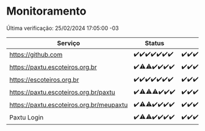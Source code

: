 # Monitoramento

Última verificação: 25/02/2024 17:05:00 -03

|Serviço|Status|Últimas 24h|
|---|---|---|
|https://github.com|<span title="2024-02-18: OK=24">✔️</span><span title="2024-02-19: OK=24">✔️</span><span title="2024-02-20: OK=24">✔️</span><span title="2024-02-21: OK=24">✔️</span><span title="2024-02-22: OK=24">✔️</span><span title="2024-02-23: OK=24">✔️</span><span title="2024-02-24: OK=20">✔️</span>|<span title="24/02/2024 17:05:00 -03 : 200">✔️</span><span title="24/02/2024 18:03:00 -03 : 200">✔️</span><span title="24/02/2024 19:05:00 -03 : 200">✔️</span><span title="24/02/2024 20:05:00 -03 : 200">✔️</span><span title="24/02/2024 21:32:00 -03 : 200">✔️</span><span title="24/02/2024 22:42:00 -03 : 200">✔️</span><span title="24/02/2024 23:15:00 -03 : 200">✔️</span><span title="25/02/2024 00:07:00 -03 : 200">✔️</span><span title="25/02/2024 01:07:00 -03 : 200">✔️</span><span title="25/02/2024 02:04:00 -03 : 200">✔️</span><span title="25/02/2024 03:07:00 -03 : 200">✔️</span><span title="25/02/2024 04:06:00 -03 : 200">✔️</span><span title="25/02/2024 05:07:00 -03 : 200">✔️</span><span title="25/02/2024 06:03:00 -03 : 200">✔️</span><span title="25/02/2024 07:04:00 -03 : 200">✔️</span><span title="25/02/2024 08:03:00 -03 : 200">✔️</span><span title="25/02/2024 09:10:00 -03 : 200">✔️</span><span title="25/02/2024 10:05:00 -03 : 200">✔️</span><span title="25/02/2024 11:03:00 -03 : 200">✔️</span><span title="25/02/2024 12:03:00 -03 : 200">✔️</span><span title="25/02/2024 13:07:00 -03 : 200">✔️</span><span title="25/02/2024 14:05:00 -03 : 200">✔️</span><span title="25/02/2024 15:06:00 -03 : 200">✔️</span><span title="25/02/2024 16:02:00 -03 : 200">✔️</span><span title="25/02/2024 17:05:00 -03 : 200">✔️</span>|
|https://paxtu.escoteiros.org.br|<span title="2024-02-18: OK=24">✔️</span><span title="2024-02-19: OK=23, Falhas=1">⚠️</span><span title="2024-02-20: OK=23, Falhas=1">⚠️</span><span title="2024-02-21: OK=24">✔️</span><span title="2024-02-22: OK=24">✔️</span><span title="2024-02-23: OK=24">✔️</span><span title="2024-02-24: OK=20">✔️</span>|<span title="24/02/2024 17:05:00 -03 : 200">✔️</span><span title="24/02/2024 18:03:00 -03 : 200">✔️</span><span title="24/02/2024 19:05:00 -03 : 200">✔️</span><span title="24/02/2024 20:05:00 -03 : 200">✔️</span><span title="24/02/2024 21:32:00 -03 : 200">✔️</span><span title="24/02/2024 22:42:00 -03 : 200">✔️</span><span title="24/02/2024 23:15:00 -03 : 200">✔️</span><span title="25/02/2024 00:07:00 -03 : 200">✔️</span><span title="25/02/2024 01:07:00 -03 : 200">✔️</span><span title="25/02/2024 02:04:00 -03 : 200">✔️</span><span title="25/02/2024 03:07:00 -03 : 200">✔️</span><span title="25/02/2024 04:06:00 -03 : 200">✔️</span><span title="25/02/2024 05:07:00 -03 : 200">✔️</span><span title="25/02/2024 06:03:00 -03 : 200">✔️</span><span title="25/02/2024 07:04:00 -03 : 200">✔️</span><span title="25/02/2024 08:03:00 -03 : 200">✔️</span><span title="25/02/2024 09:10:00 -03 : 200">✔️</span><span title="25/02/2024 10:05:00 -03 : 200">✔️</span><span title="25/02/2024 11:03:00 -03 : 200">✔️</span><span title="25/02/2024 12:03:00 -03 : 200">✔️</span><span title="25/02/2024 13:07:00 -03 : 200">✔️</span><span title="25/02/2024 14:05:00 -03 : 200">✔️</span><span title="25/02/2024 15:06:00 -03 : 200">✔️</span><span title="25/02/2024 16:02:00 -03 : 200">✔️</span><span title="25/02/2024 17:05:00 -03 : 200">✔️</span>|
|https://escoteiros.org.br|<span title="2024-02-18: OK=24">✔️</span><span title="2024-02-19: OK=24">✔️</span><span title="2024-02-20: OK=24">✔️</span><span title="2024-02-21: OK=24">✔️</span><span title="2024-02-22: OK=24">✔️</span><span title="2024-02-23: OK=24">✔️</span><span title="2024-02-24: OK=20">✔️</span>|<span title="24/02/2024 17:05:00 -03 : 200">✔️</span><span title="24/02/2024 18:03:00 -03 : 200">✔️</span><span title="24/02/2024 19:05:00 -03 : 200">✔️</span><span title="24/02/2024 20:05:00 -03 : 200">✔️</span><span title="24/02/2024 21:32:00 -03 : 200">✔️</span><span title="24/02/2024 22:42:00 -03 : 200">✔️</span><span title="24/02/2024 23:15:00 -03 : 200">✔️</span><span title="25/02/2024 00:07:00 -03 : 200">✔️</span><span title="25/02/2024 01:07:00 -03 : 200">✔️</span><span title="25/02/2024 02:04:00 -03 : 200">✔️</span><span title="25/02/2024 03:07:00 -03 : 200">✔️</span><span title="25/02/2024 04:06:00 -03 : 200">✔️</span><span title="25/02/2024 05:07:00 -03 : 200">✔️</span><span title="25/02/2024 06:03:00 -03 : 200">✔️</span><span title="25/02/2024 07:04:00 -03 : 200">✔️</span><span title="25/02/2024 08:03:00 -03 : 200">✔️</span><span title="25/02/2024 09:10:00 -03 : 200">✔️</span><span title="25/02/2024 10:05:00 -03 : 200">✔️</span><span title="25/02/2024 11:03:00 -03 : 200">✔️</span><span title="25/02/2024 12:03:00 -03 : 200">✔️</span><span title="25/02/2024 13:07:00 -03 : 200">✔️</span><span title="25/02/2024 14:05:00 -03 : 200">✔️</span><span title="25/02/2024 15:07:00 -03 : 200">✔️</span><span title="25/02/2024 16:02:00 -03 : 200">✔️</span><span title="25/02/2024 17:05:00 -03 : 200">✔️</span>|
|https://paxtu.escoteiros.org.br/paxtu|<span title="2024-02-18: OK=24">✔️</span><span title="2024-02-19: OK=23, Falhas=1">⚠️</span><span title="2024-02-20: OK=23, Falhas=1">⚠️</span><span title="2024-02-21: OK=23, Falhas=1">⚠️</span><span title="2024-02-22: OK=24">✔️</span><span title="2024-02-23: OK=24">✔️</span><span title="2024-02-24: OK=20">✔️</span>|<span title="24/02/2024 17:05:00 -03 : 200">✔️</span><span title="24/02/2024 18:03:00 -03 : 200">✔️</span><span title="24/02/2024 19:05:00 -03 : 200">✔️</span><span title="24/02/2024 20:05:00 -03 : 200">✔️</span><span title="24/02/2024 21:32:00 -03 : 200">✔️</span><span title="24/02/2024 22:42:00 -03 : 200">✔️</span><span title="24/02/2024 23:15:00 -03 : 200">✔️</span><span title="25/02/2024 00:07:00 -03 : 200">✔️</span><span title="25/02/2024 01:07:00 -03 : 200">✔️</span><span title="25/02/2024 02:04:00 -03 : 200">✔️</span><span title="25/02/2024 03:07:00 -03 : 200">✔️</span><span title="25/02/2024 04:06:00 -03 : 200">✔️</span><span title="25/02/2024 05:07:00 -03 : 200">✔️</span><span title="25/02/2024 06:03:00 -03 : 200">✔️</span><span title="25/02/2024 07:04:00 -03 : 200">✔️</span><span title="25/02/2024 08:03:00 -03 : 200">✔️</span><span title="25/02/2024 09:10:00 -03 : 200">✔️</span><span title="25/02/2024 10:05:00 -03 : 200">✔️</span><span title="25/02/2024 11:03:00 -03 : 200">✔️</span><span title="25/02/2024 12:03:00 -03 : 200">✔️</span><span title="25/02/2024 13:07:00 -03 : 200">✔️</span><span title="25/02/2024 14:05:00 -03 : 200">✔️</span><span title="25/02/2024 15:07:00 -03 : 200">✔️</span><span title="25/02/2024 16:02:00 -03 : 200">✔️</span><span title="25/02/2024 17:05:00 -03 : 200">✔️</span>|
|https://paxtu.escoteiros.org.br/meupaxtu|<span title="2024-02-18: OK=24">✔️</span><span title="2024-02-19: OK=23, Falhas=1">⚠️</span><span title="2024-02-20: OK=23, Falhas=1">⚠️</span><span title="2024-02-21: OK=24">✔️</span><span title="2024-02-22: OK=24">✔️</span><span title="2024-02-23: OK=24">✔️</span><span title="2024-02-24: OK=20">✔️</span>|<span title="24/02/2024 17:05:00 -03 : 200">✔️</span><span title="24/02/2024 18:03:00 -03 : 200">✔️</span><span title="24/02/2024 19:05:00 -03 : 200">✔️</span><span title="24/02/2024 20:05:00 -03 : 200">✔️</span><span title="24/02/2024 21:32:00 -03 : 200">✔️</span><span title="24/02/2024 22:42:00 -03 : 200">✔️</span><span title="24/02/2024 23:15:00 -03 : 200">✔️</span><span title="25/02/2024 00:07:00 -03 : 200">✔️</span><span title="25/02/2024 01:07:00 -03 : 200">✔️</span><span title="25/02/2024 02:04:00 -03 : 200">✔️</span><span title="25/02/2024 03:07:00 -03 : 200">✔️</span><span title="25/02/2024 04:06:00 -03 : 200">✔️</span><span title="25/02/2024 05:07:00 -03 : 200">✔️</span><span title="25/02/2024 06:03:00 -03 : 200">✔️</span><span title="25/02/2024 07:04:00 -03 : 200">✔️</span><span title="25/02/2024 08:03:00 -03 : 200">✔️</span><span title="25/02/2024 09:10:00 -03 : 200">✔️</span><span title="25/02/2024 10:05:00 -03 : 200">✔️</span><span title="25/02/2024 11:03:00 -03 : 200">✔️</span><span title="25/02/2024 12:03:00 -03 : 200">✔️</span><span title="25/02/2024 13:07:00 -03 : 200">✔️</span><span title="25/02/2024 14:05:00 -03 : 200">✔️</span><span title="25/02/2024 15:07:00 -03 : 200">✔️</span><span title="25/02/2024 16:02:00 -03 : 200">✔️</span><span title="25/02/2024 17:05:00 -03 : 200">✔️</span>|
|Paxtu Login|<span title="2024-02-18: OK=24">✔️</span><span title="2024-02-19: OK=23, Falhas=1">⚠️</span><span title="2024-02-20: OK=23, Falhas=1">⚠️</span><span title="2024-02-21: OK=24">✔️</span><span title="2024-02-22: OK=24">✔️</span><span title="2024-02-23: OK=24">✔️</span><span title="2024-02-24: OK=20">✔️</span>|<span title="24/02/2024 17:05:00 -03 : 200">✔️</span><span title="24/02/2024 18:03:00 -03 : 200">✔️</span><span title="24/02/2024 19:05:00 -03 : 200">✔️</span><span title="24/02/2024 20:05:00 -03 : 200">✔️</span><span title="24/02/2024 21:32:00 -03 : 200">✔️</span><span title="24/02/2024 22:42:00 -03 : 200">✔️</span><span title="24/02/2024 23:15:00 -03 : 200">✔️</span><span title="25/02/2024 00:07:00 -03 : 200">✔️</span><span title="25/02/2024 01:07:00 -03 : 200">✔️</span><span title="25/02/2024 02:04:00 -03 : 200">✔️</span><span title="25/02/2024 03:07:00 -03 : 200">✔️</span><span title="25/02/2024 04:06:00 -03 : 200">✔️</span><span title="25/02/2024 05:07:00 -03 : 200">✔️</span><span title="25/02/2024 06:03:00 -03 : 200">✔️</span><span title="25/02/2024 07:04:00 -03 : 200">✔️</span><span title="25/02/2024 08:03:00 -03 : 200">✔️</span><span title="25/02/2024 09:10:00 -03 : 200">✔️</span><span title="25/02/2024 10:05:00 -03 : 200">✔️</span><span title="25/02/2024 11:03:00 -03 : 200">✔️</span><span title="25/02/2024 12:03:00 -03 : 200">✔️</span><span title="25/02/2024 13:07:00 -03 : 200">✔️</span><span title="25/02/2024 14:05:00 -03 : 200">✔️</span><span title="25/02/2024 15:07:00 -03 : 200">✔️</span><span title="25/02/2024 16:02:00 -03 : 200">✔️</span><span title="25/02/2024 17:05:00 -03 : 200">✔️</span>|
